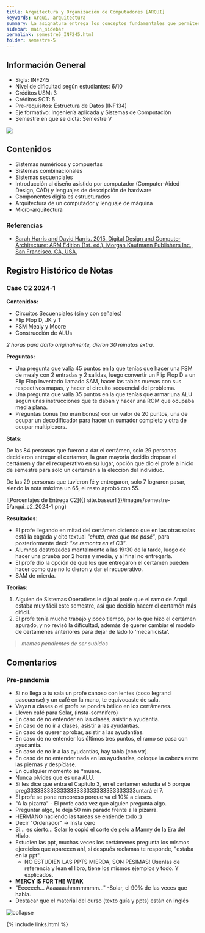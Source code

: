 ```yaml
---
title: Arquitectura y Organización de Computadores [ARQUI]
keywords: Arqui, arquitectura
summary: La asignatura entrega los conceptos fundamentales que permiten comprender la organización de los computadores modernos y acercarse a una disciplina que está en constante cambio y que es básica para crear sistemas de software eficientes. Además, muestra la interdependencia entre los programas computacionales y la arquitectura de hardware que lo sustenta.
sidebar: main_sidebar
permalink: semestre5_INF245.html
folder: semestre-5
---
```


## Información General

- Sigla: INF245
- Nivel de dificultad según estudiantes: 6/10
- Créditos USM: 3
- Créditos SCT: 5
- Pre-requisitos: Estructura de Datos (INF134)
- Eje formativo: Ingeniería aplicada y Sistemas de Computación
- Semestre en que se dicta: Semestre V

<img id="right-img" src="{{ site.baseurl }}/images/semestre-5/solar.jpg">

## Contenidos

- Sistemas numéricos y compuertas
- Sistemas combinacionales
- Sistemas secuenciales
- Introducción al diseño asistido por computador (Computer-Aided Design, CAD) y lenguajes de descripción de hardware
- Componentes digitales estructurados
- Arquitectura de un computador y lenguaje de máquina
- Micro-arquitectura

### Referencias

- [Sarah Harris and David Harris. 2015. Digital Design and Computer Architecture: ARM Edition (1st. ed.). Morgan Kaufmann Publishers Inc., San Francisco, CA, USA.](https://dl.acm.org/doi/book/10.5555/2815529)

## Registro Histórico de Notas

### Caso C2 2024-1

**Contenidos:**

- Circuitos Secuenciales (sin y con señales)
- Flip Flop D, JK y T
- FSM Mealy y Moore
- Construcción de ALUs

*2 horas para darlo originalmente, dieron 30 minutos extra.*

**Preguntas:**

- Una pregunta que valía 45 puntos en la que tenías que hacer una FSM de mealy con 2 entradas y 2 salidas, luego convertir un Flip Flop D a un Flip Flop inventado llamado SAM, hacer las tablas nuevas con sus respectivos mapas, y hacer el circuito secuencial del problema.
- Una pregunta que valía 35 puntos en la que tenías que armar una ALU según unas instrucciones que te daban y hacer una ROM que ocupaba media plana.
- Preguntas bonus (no eran bonus) con un valor de 20 puntos, una de ocupar un decodificador para hacer un sumador completo y otra de ocupar multiplexers.

**Stats:**

De las 84 personas que fueron a dar el certámen, solo 29 personas decidieron entregar el certamen, la gran mayoria decidio dropear el certámen y dar el recuperativo en su lugar, opción que dio el profe a inicio de semestre para solo un certamén a la elección del individuo.

De las 29 personas que tuvieron fé y entregaron, solo 7 lograron pasar, siendo la nota máxima un 65, el resto aprobó con 55.

![Porcentajes de Entrega C2]({{ site.baseurl }}/images/semestre-5/arqui_c2_2024-1.png)

**Resultados:**

- El profe llegando en mitad del certámen diciendo que en las otras salas está la cagada y cito textual *"chuta, creo que me pasé"*, para posteriormente decir *"se remonta en el C3"*.
- Alumnos destrozados mentalmente a las 19:30 de la tarde, luego de hacer una prueba por 2 horas y media, y al final no entregarla.
- El profe dio la opción de que los que entregaron el certámen pueden hacer como que no lo dieron y dar el recuperativo.
- SAM de mierda.

**Teorias:**

1. Alguien de Sistemas Operativos le dijo al profe que el ramo de Arqui estaba muy fácil este semestre, así que decidio hacerr el certamén más dificil.
2. El profe tenía mucho trabajo y poco tiempo, por lo que hizo el certámen apurado, y no revisó la dificultad, además de querer cambiar el modelo de certamenes anteriores para dejar de lado lo 'mecanicista'.

> *memes pendientes de ser subidos*

## Comentarios

### Pre-pandemia

- Si no llega a tu sala un profe canoso con lentes (coco legrand pascuense) y un café en la mano, te equivocaste de sala.
- Vayan a clases o el profe se pondrá bélico en los certámenes.
- Lleven café para Solar, (insta-somnífero)
- En caso de no entender en las clases, asistir a ayudantía.
- En caso de no ir a clases, asistir a las ayudantías.
- En caso de querer aprobar, asistir a las ayudantías.
- En caso de no entender los últimos tres puntos, el ramo se pasa con ayudantía.
- En caso de no ir a las ayudantías, hay tabla (con vtr).
- En caso de no entender nada en las ayudantías, coloque la cabeza entre las piernas y despídase.
- En cualquier momento se *muere.
- Nunca olvides que es una ALU.
- Si les dice que entra el Capítulo 3, en el certamen estudia el 5 porque preg333333333333333333333333333333333untará el 7.
- El profe se pone rencoroso porque va el 10% a clases.
- "A la pizarra" -  El profe cada vez que alguien pregunta algo.
- Preguntar algo, te deja 50 min parado frente a la pizarra.
- HERMANO haciendo las tareas se entiende todo :)
- Decir "Ordenador" -> Insta cero
- Si... es cierto... Solar le copió el corte de pelo a Manny de la Era del Hielo.
- Estudien las ppt, muchas veces los certámenes pregunta los mismos ejercicios que aparecen ahí, si después reclamas te responde, "estaba en la ppt".
  - NO ESTUDIEN LAS PPTS MIERDA, SON PÉSIMAS! Úsenlas de referencia y lean el libro, tiene los mismos ejemplos y todo. Y explicados.
- **MERCY IS FOR THE WEAK**
- "Eeeeeeh... Aaaaaaahmmmmmm..." -Solar, el 90% de las veces que habla.
- Destacar que el material del curso (texto guía y ppts) están en inglés

<img src="images/semestre-5/puestas_logicas.jpg" alt="collapse" height="auto">

{% include links.html %}
